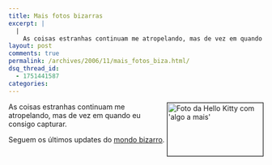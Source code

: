 ```yaml
---
title: Mais fotos bizarras
excerpt: |
  |
    As coisas estranhas continuam me atropelando, mas de vez em quando eu consigo capturar. Seguem os últimos updates do mondo bizarro....
layout: post
comments: true
permalink: /archives/2006/11/mais_fotos_biza.html/
dsq_thread_id:
  - 1751441587
categories:
---
```

<img title="Foto da Hello Kitty com 'algo a mais'" src="//chester.me/archives/img/hellobenga.jpg" width="189" height="105" align="right" border="1" style="margin-left:2px" />As coisas estranhas continuam me atropelando, mas de vez em quando eu consigo capturar.

Seguem os últimos updates do [mondo bizarro][1].

 [1]: http://www.flickr.com/photos/91032493@N00/sets/1783242/

